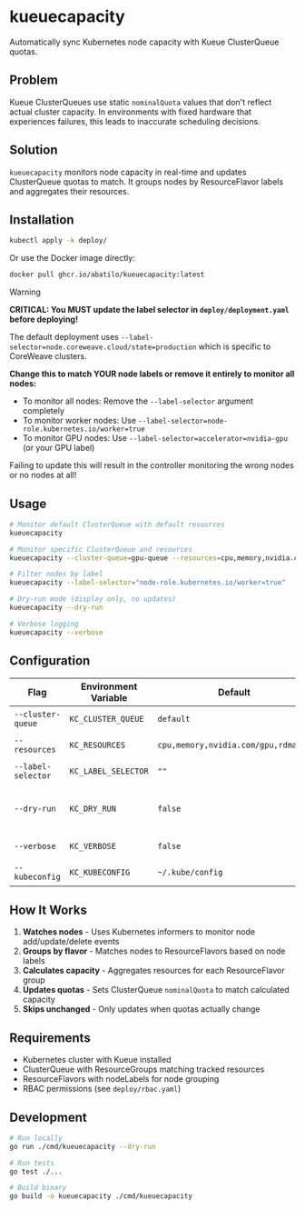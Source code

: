 # kueuecapacity

Automatically sync Kubernetes node capacity with Kueue ClusterQueue quotas.

## Problem

Kueue ClusterQueues use static `nominalQuota` values that don't reflect actual
cluster capacity. In environments with fixed hardware that experiences failures,
this leads to inaccurate scheduling decisions.

## Solution

`kueuecapacity` monitors node capacity in real-time and updates ClusterQueue
quotas to match. It groups nodes by ResourceFlavor labels and aggregates their
resources.

## Installation

```bash
kubectl apply -k deploy/
```

Or use the Docker image directly:
```bash
docker pull ghcr.io/abatilo/kueuecapacity:latest
```

> [!WARNING]
> **CRITICAL: You MUST update the label selector in `deploy/deployment.yaml` before deploying!**
> 
> The default deployment uses `--label-selector=node.coreweave.cloud/state=production` which is specific to CoreWeave clusters. 
> 
> **Change this to match YOUR node labels or remove it entirely to monitor all nodes:**
> - To monitor all nodes: Remove the `--label-selector` argument completely
> - To monitor worker nodes: Use `--label-selector=node-role.kubernetes.io/worker=true`
> - To monitor GPU nodes: Use `--label-selector=accelerator=nvidia-gpu` (or your GPU label)
> 
> Failing to update this will result in the controller monitoring the wrong nodes or no nodes at all!

## Usage

```bash
# Monitor default ClusterQueue with default resources
kueuecapacity

# Monitor specific ClusterQueue and resources
kueuecapacity --cluster-queue=gpu-queue --resources=cpu,memory,nvidia.com/gpu

# Filter nodes by label
kueuecapacity --label-selector="node-role.kubernetes.io/worker=true"

# Dry-run mode (display only, no updates)
kueuecapacity --dry-run

# Verbose logging
kueuecapacity --verbose
```

## Configuration

| Flag | Environment Variable | Default | Description |
|------|---------------------|---------|-------------|
| `--cluster-queue` | `KC_CLUSTER_QUEUE` | `default` | ClusterQueue to update |
| `--resources` | `KC_RESOURCES` | `cpu,memory,nvidia.com/gpu,rdma/ib` | Resources to track |
| `--label-selector` | `KC_LABEL_SELECTOR` | `""` | Node label filter |
| `--dry-run` | `KC_DRY_RUN` | `false` | Display capacity without updating |
| `--verbose` | `KC_VERBOSE` | `false` | Enable debug logging |
| `--kubeconfig` | `KC_KUBECONFIG` | `~/.kube/config` | Kubeconfig path |

## How It Works

1. **Watches nodes** - Uses Kubernetes informers to monitor node add/update/delete events
2. **Groups by flavor** - Matches nodes to ResourceFlavors based on node labels
3. **Calculates capacity** - Aggregates resources for each ResourceFlavor group
4. **Updates quotas** - Sets ClusterQueue `nominalQuota` to match calculated capacity
5. **Skips unchanged** - Only updates when quotas actually change

## Requirements

- Kubernetes cluster with Kueue installed
- ClusterQueue with ResourceGroups matching tracked resources
- ResourceFlavors with nodeLabels for node grouping
- RBAC permissions (see `deploy/rbac.yaml`)

## Development

```bash
# Run locally
go run ./cmd/kueuecapacity --dry-run

# Run tests
go test ./...

# Build binary
go build -o kueuecapacity ./cmd/kueuecapacity
```
